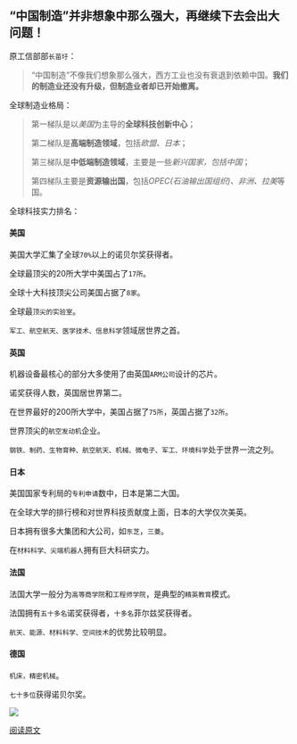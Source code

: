 ## “中国制造”并非想象中那么强大，再继续下去会出大问题！

原工信部部`长苗圩`：

>  “中国制造”不像我们想象那么强大，西方工业也没有衰退到依赖中国。**我们的制造业还没有升级，但制造业者却已开始撤离。**

全球制造业格局：

> 第一梯队是以*美国*为主导的**全球科技创新中心**；
>
> 第二梯队是**高端制造领域**，包括*欧盟、日本*；
>
> 第三梯队是**中低端制造领域**，主要是一些*新兴国家，包括中国*；
>
> 第四梯队主要是**资源输出国**，包括*OPEC(石油输出国组织)、非洲、拉美*等国。

全球科技实力排名：



#### 美国

美国大学汇集了全球`70%`以上的诺贝尔奖获得者。

全球最顶尖的20所大学中美国占了`17所`。

全球十大科技顶尖公司美国占据了`8家`。

全球最`顶尖的实验室`。

`军工、航空航天、医学技术、信息科学`领域居世界之首。



#### 英国

机器设备最核心的部分大多使用了由英国`ARM公司`设计的芯片。

诺奖获得人数，英国居世界第二。

在世界最好的200所大学中，美国占据了`75所`，英国占据了`32所`。

世界顶尖的`航空发动机`企业。

`钢铁、制药、生物育种、航空航天、机械、微电子、军工、环境科学`处于世界一流之列。



#### 日本

美国国家专利局的`专利申请`数中，日本是第二大国。

在全球大学的排行榜和对世界科技贡献度上面，日本的大学仅次美英。

日本拥有很多大集团和大公司，如`东芝`，`三菱`。

在`材料科学、尖端机器人`拥有巨大科研实力。



#### 法国

法国大学一般分为`高等商学院`和`工程师学院`，是典型的`精英教育`模式。

法国拥有`五十多名`诺奖获得者，`十多名`菲尔兹奖获得者。

`航天、能源、材料科学、空间技术`的优势比较明显。



#### 德国

`机床，精密机械`。

`七十多位`获得诺贝尔奖。

![](http://8.134.51.249/DailyRead/assets/images/0208-4.webp)



[阅读原文](https://mp.weixin.qq.com/s/EktOyfAezkLLeQ-sDH2LSw)